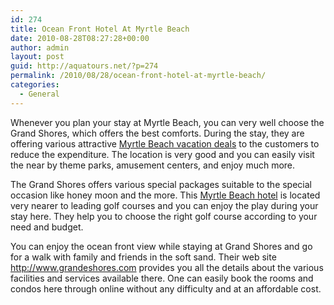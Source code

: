 ```yaml
---
id: 274
title: Ocean Front Hotel At Myrtle Beach
date: 2010-08-28T08:27:28+00:00
author: admin
layout: post
guid: http://aquatours.net/?p=274
permalink: /2010/08/28/ocean-front-hotel-at-myrtle-beach/
categories:
  - General
---
```

Whenever you plan your stay at Myrtle Beach, you can very well choose the Grand Shores, which offers the best comforts. During the stay, they are offering various attractive [Myrtle Beach vacation deals](http://www.grandeshores.com/discountsanddeals.cfm) to the customers to reduce the expenditure. The location is very good and you can easily visit the near by theme parks, amusement centers, and enjoy much more.

The Grand Shores offers various special packages suitable to the special occasion like honey moon and the more. This [Myrtle Beach hotel](http://www.tripadvisor.com/Hotel_Review-g54359-d97349-Reviews-Grande_Shores_Ocean_Resort-Myrtle_Beach_South_Carolina.html) is located very nearer to leading golf courses and you can enjoy the play during your stay here. They help you to choose the right golf course according to your need and budget.

You can enjoy the ocean front view while staying at Grand Shores and go for a walk with family and friends in the soft sand. Their web site <http://www.grandeshores.com> provides you all the details about the various facilities and services available there. One can easily book the rooms and condos here through online without any difficulty and at an affordable cost.